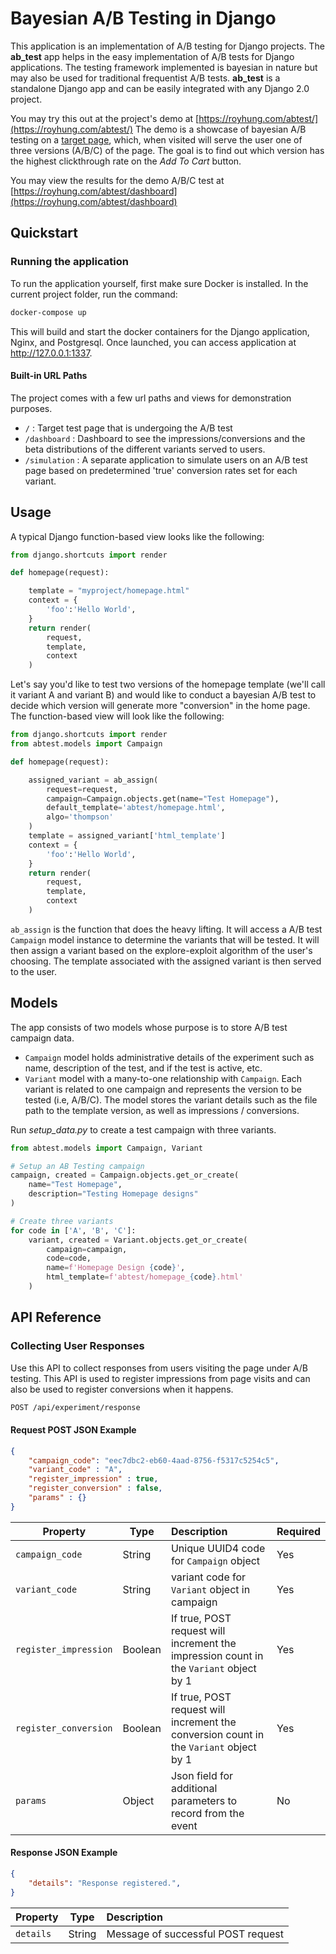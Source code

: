 # Bayesian A/B Testing in Django

This application is an implementation of A/B testing for Django projects. The **ab_test** app helps in the easy implementation of A/B tests for Django applications. The testing framework implemented is bayesian in nature but may also be used for traditional frequentist A/B tests. **ab_test** is a standalone Django app and can be easily integrated with any Django 2.0 project.

You may try this out at the project's demo at [https://royhung.com/abtest/](https://royhung.com/abtest/)  The demo is a showcase of bayesian A/B testing on a [target page](https://royhung.com/abtest/), which, when visited will serve the user one of three versions (A/B/C) of the page. The goal is to find out which version has the highest clickthrough rate on the *Add To Cart* button. 

You may view the results for the demo A/B/C test at [https://royhung.com/abtest/dashboard](https://royhung.com/abtest/dashboard)

## Quickstart

### Running the application
To run the application yourself, first make sure Docker is installed. In the current project folder, run the command:
```bash
docker-compose up
```
This will build and start the docker containers for the Django application, Nginx, and Postgresql. Once launched, you can access application at http://127.0.0.1:1337. 

#### Built-in URL Paths
The project comes with a few url paths and views for demonstration purposes.
* ``` / ``` : Target test page that is undergoing the A/B test
* ``` /dashboard ``` : Dashboard to see the impressions/conversions and the beta distributions of the different variants served to users.
* ``` /simulation ``` : A separate application to simulate users on an A/B test page based on predetermined 'true' conversion rates set for each variant. 


## Usage

A typical Django function-based view looks like the following:

```python 
from django.shortcuts import render

def homepage(request):

    template = "myproject/homepage.html"
    context = {
        'foo':'Hello World',
    }
    return render(
        request,
        template,
        context
    )
```

Let's say you'd like to test two versions of the homepage template (we'll call it variant A and variant B) and would like to conduct a bayesian A/B test to decide which version will generate more "conversion" in the home page. The function-based view will look like the following:

```python 
from django.shortcuts import render
from abtest.models import Campaign

def homepage(request):

    assigned_variant = ab_assign(
        request=request,
        campaign=Campaign.objects.get(name="Test Homepage"),
        default_template='abtest/homepage.html',
        algo='thompson'
    )
    template = assigned_variant['html_template']
    context = {
        'foo':'Hello World',
    }
    return render(
        request,
        template,
        context
    )
```

```ab_assign``` is the function that does the heavy lifting. It will access a A/B test ```Campaign``` model instance to determine the variants that will be tested. It will then assign a variant based on the explore-exploit algorithm of the user's choosing. The template associated with the assigned variant is then served to the user.

## Models
The app consists of two models whose purpose is to store A/B test campaign data.
* ```Campaign``` model holds administrative details of the experiment such as name, description of the test, and if the test is active, etc.
* ```Variant``` model with a many-to-one relationship with ```Campaign```. Each variant is related to one campaign and represents the version to be tested (i.e, A/B/C). The model stores the variant details such as the file path to the template version, as well as impressions / conversions.

Run *setup_data.py* to create a test campaign with three variants.
```python
from abtest.models import Campaign, Variant

# Setup an AB Testing campaign
campaign, created = Campaign.objects.get_or_create(
    name="Test Homepage",
    description="Testing Homepage designs"    
)

# Create three variants
for code in ['A', 'B', 'C']:
    variant, created = Variant.objects.get_or_create(
        campaign=campaign,
        code=code,
        name=f'Homepage Design {code}',
        html_template=f'abtest/homepage_{code}.html'
    )
```

## API Reference


### Collecting User Responses
Use this API to collect responses from users visiting the page under A/B testing.
This API is used to register impressions from page visits and can also be used
to register conversions when it happens.

```bash
POST /api/experiment/response
```

#### Request POST JSON Example

```json
{
    "campaign_code": "eec7dbc2-eb60-4aad-8756-f5317c5254c5",
    "variant_code" : "A",
    "register_impression" : true,
    "register_conversion" : false,
    "params" : {}
}
```
| Property | Type |Description | Required
| --- | --- | :- | --- |
|``` campaign_code ```| String | Unique UUID4 code for ```Campaign``` object  | Yes |
|``` variant_code ```| String | variant code for ```Variant``` object in campaign  | Yes |
|``` register_impression ```| Boolean | If true, POST request will increment the impression count in the ```Variant``` object by 1 | Yes |
|``` register_conversion ```| Boolean | If true, POST request will increment the conversion count in the ```Variant``` object by 1  | Yes |
|``` params ```| Object | Json field for additional parameters to record from the event  | No |

#### Response JSON Example
```json
{
    "details": "Response registered.",
}
```
| Property | Type |Description |
| --- | --- | :- |
| ``` details ``` | String |  Message of successful POST request |
